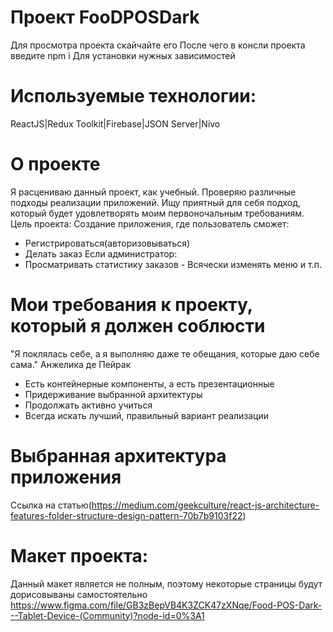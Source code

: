 # Проект FooDPOSDark

Для просмотра проекта скайчайте его
После чего в консли проекта введите
npm i
Для установки нужных зависимостей

# Используемые технологии:

ReactJS|Redux Toolkit|Firebase|JSON Server|Nivo

# О проекте

Я расцениваю данный проект, как учебный. Проверяю различные подходы реализации приложений. Ищу приятный для себя подход, который будет удовлетворять моим первоночальным требованиям.
Цель проекта:
Создание приложения, где пользователь сможет: 
- Регистрироваться(авторизовываться) 
- Делать заказ
Если администратор: 
- Просматривать статистику заказов -
Всячески изменять меню и т.п.

# Мои требования к проекту, который я должен соблюсти

"Я поклялась себе, а я выполняю даже те обещания, которые даю себе сама." Анжелика де Пейрак

- Есть контейнерные компоненты, а есть презентационные
- Придерживание выбранной архитектуры
- Продолжать активно учиться
- Всегда искать лучший, правильный вариант реализации

# Выбранная архитектура приложения

Ссылка на статью(https://medium.com/geekculture/react-js-architecture-features-folder-structure-design-pattern-70b7b9103f22)

# Макет проекта:

Данный макет является не полным, поэтому некоторые страницы будут дорисовываны самостоятельно
https://www.figma.com/file/GB3zBepVB4K3ZCK47zXNqe/Food-POS-Dark---Tablet-Device-(Community)?node-id=0%3A1
